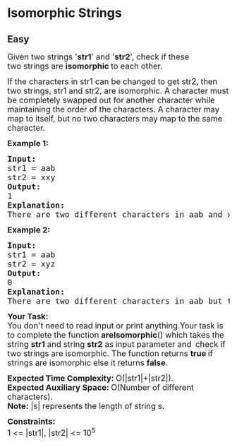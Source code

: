 # Isomorphic Strings
## Easy
<div class="problems_problem_content__Xm_eO"><p><span style="font-size: 18px;">Given two strings '<strong>str1</strong>' and '<strong>str2</strong>', check if these two&nbsp;strings are <strong>isomorphic </strong>to each other.<br></span></p>
<p><span style="font-size: 18px;">If the characters in str1 can be changed to get str2, then two strings, str1 and str2, are isomorphic. </span><span style="font-size: 18px;">A character must be completely swapped out for another character while maintaining the order of the characters. A character may map to itself, but no two characters may map to the same character.</span></p>
<p><span style="font-size: 18px;"><strong>Example 1:</strong></span></p>
<pre><span style="font-size: 18px;"><strong>Input:
</strong>str1 = aab
str2 = xxy
<strong>Output: <br></strong>1<strong>
Explanation: <br></strong>There are two different characters in aab and xxy, i.e a and b with frequency 2 and 1 respectively.</span>
</pre>
<p><span style="font-size: 18px;"><strong>Example 2:</strong></span></p>
<pre><span style="font-size: 18px;"><strong>Input:
</strong>str1 = aab
str2 = xyz
<strong>Output: <br></strong>0<strong>
Explanation: <br></strong>There are two different characters in aab but there are three different charactersin xyz. So there won't be one to one mapping between str1 and str2.</span></pre>
<p><span style="font-size: 18px;"><strong>Your Task:</strong><br>You don't need to read input or print anything.Your task is to complete the function <strong>areIsomorphic</strong>()&nbsp;which takes the string <strong>str1</strong>&nbsp;and string <strong>str2</strong>&nbsp;as input parameter&nbsp;and</span>&nbsp;<span style="font-size: 18px;">&nbsp;check&nbsp;if two strings are isomorphic. The function returns <strong>true </strong>if strings are isomorphic else it returns <strong>false</strong>.</span></p>
<p><span style="font-size: 18px;"><strong>Expected Time Complexity:&nbsp;</strong>O(|str1|+|str2|).<br><strong>Expected Auxiliary Space:&nbsp;</strong>O(Number of different characters).<br><strong>Note:</strong>&nbsp;|s| represents the length of string s.</span></p>
<p><span style="font-size: 18px;"><strong>Constraints:</strong><br>1 &lt;= |str1|, |str2| &lt;= 10<sup>5</sup></span></p></div>